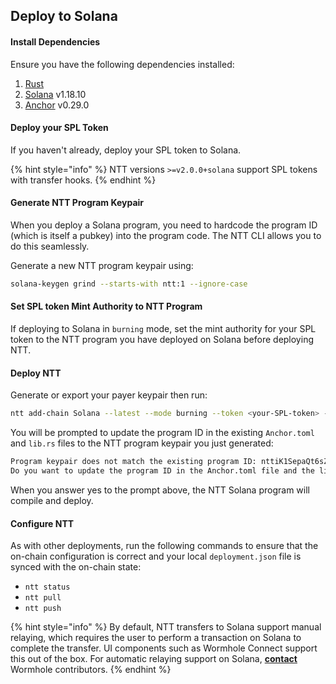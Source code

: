 ## Deploy to Solana 

#### Install Dependencies

Ensure you have the following dependencies installed:
1. [Rust](https://www.rust-lang.org/tools/install) 
2. [Solana](https://docs.solanalabs.com/cli/install) v1.18.10
3. [Anchor](https://www.anchor-lang.com/docs/installation) v0.29.0

#### Deploy your SPL Token

If you haven't already, deploy your SPL token to Solana.

{% hint style="info" %}
NTT versions `>=v2.0.0+solana` support SPL tokens with transfer hooks.
{% endhint %}

#### Generate NTT Program Keypair

When you deploy a Solana program, you need to hardcode the program ID (which is itself a pubkey) into the program code. The NTT CLI allows you to do this seamlessly.

Generate a new NTT program keypair using:
```bash
solana-keygen grind --starts-with ntt:1 --ignore-case
```

#### Set SPL token Mint Authority to NTT Program

If deploying to Solana in `burning` mode, set the mint authority for your SPL token to the NTT program you have deployed on Solana before deploying NTT.

#### Deploy NTT

Generate or export your payer keypair then run:
```bash
ntt add-chain Solana --latest --mode burning --token <your-SPL-token> --payer <your-keypair.json> --program-key <your-ntt-program-keypair.json>
```

You will be prompted to update the program ID in the existing `Anchor.toml` and `lib.rs` files to the NTT program keypair you just generated:

```bash
Program keypair does not match the existing program ID: nttiK1SepaQt6sZ4WGW5whvc9tEnGXGxuKeptcQPCcS
Do you want to update the program ID in the Anchor.toml file and the lib.rs file to <your-ntt-program-keypair>? [y/n]
```

When you answer yes to the prompt above, the NTT Solana program will compile and deploy.

#### Configure NTT

As with other deployments, run the following commands to ensure that the on-chain configuration is correct and your local `deployment.json` file is synced with the on-chain state:
- `ntt status`
- `ntt pull`
- `ntt push`

{% hint style="info" %}
By default, NTT transfers to Solana support manual relaying, which requires the user to perform a transaction on Solana to complete the transfer. UI components such as Wormhole Connect support this out of the box. For automatic relaying support on Solana, **[contact](https://forms.clickup.com/45049775/f/1aytxf-10244/JKYWRUQ70AUI99F32Q)** Wormhole contributors.
{% endhint %}
